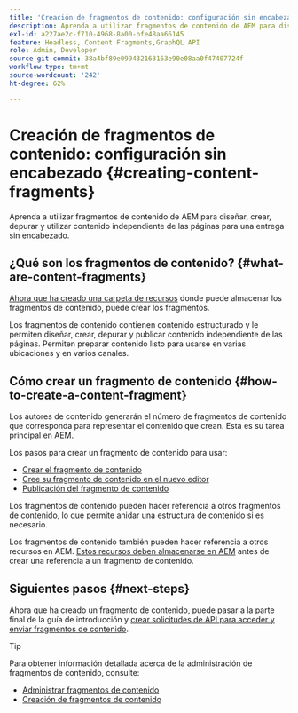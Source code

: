 ```yaml
---
title: 'Creación de fragmentos de contenido: configuración sin encabezado'
description: Aprenda a utilizar fragmentos de contenido de AEM para diseñar, crear, depurar y utilizar contenido independiente de las páginas para una entrega sin encabezado.
exl-id: a227ae2c-f710-4968-8a00-bfe48aa66145
feature: Headless, Content Fragments,GraphQL API
role: Admin, Developer
source-git-commit: 38a4bf89e099432163163e90e08aa0f47407724f
workflow-type: tm+mt
source-wordcount: '242'
ht-degree: 62%

---
```


# Creación de fragmentos de contenido: configuración sin encabezado {#creating-content-fragments}

Aprenda a utilizar fragmentos de contenido de AEM para diseñar, crear, depurar y utilizar contenido independiente de las páginas para una entrega sin encabezado.

## ¿Qué son los fragmentos de contenido? {#what-are-content-fragments}

[Ahora que ha creado una carpeta de recursos](create-assets-folder.md) donde puede almacenar los fragmentos de contenido, puede crear los fragmentos.

Los fragmentos de contenido contienen contenido estructurado y le permiten diseñar, crear, depurar y publicar contenido independiente de las páginas. Permiten preparar contenido listo para usarse en varias ubicaciones y en varios canales.

## Cómo crear un fragmento de contenido {#how-to-create-a-content-fragment}

Los autores de contenido generarán el número de fragmentos de contenido que corresponda para representar el contenido que crean. Esta es su tarea principal en AEM.

Los pasos para crear un fragmento de contenido para usar:

* [Crear el fragmento de contenido](/help/sites-cloud/administering/content-fragments/managing.md#creating-a-content-fragment)
* [Cree su fragmento de contenido en el nuevo editor](/help/sites-cloud/administering/content-fragments/authoring.md#content-fragment-editor)
* [Publicación del fragmento de contenido](/help/sites-cloud/administering/content-fragments/authoring.md#content-fragment-editor#publishing)

Los fragmentos de contenido pueden hacer referencia a otros fragmentos de contenido, lo que permite anidar una estructura de contenido si es necesario.

Los fragmentos de contenido también pueden hacer referencia a otros recursos en AEM. [Estos recursos deben almacenarse en AEM](/help/assets/manage-digital-assets.md) antes de crear una referencia a un fragmento de contenido.

## Siguientes pasos {#next-steps}

Ahora que ha creado un fragmento de contenido, puede pasar a la parte final de la guía de introducción y [crear solicitudes de API para acceder y enviar fragmentos de contenido](create-api-request.md).

>[!TIP]
>
>Para obtener información detallada acerca de la administración de fragmentos de contenido, consulte:
>
>* [Administrar fragmentos de contenido](/help/sites-cloud/administering/content-fragments/managing.md)
>* [Creación de fragmentos de contenido](/help/sites-cloud/administering/content-fragments/authoring.md)
